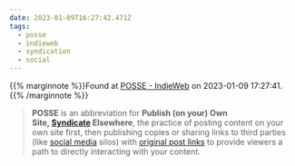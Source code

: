 ```yaml
---
date: 2023-01-09T16:27:42.471Z
tags:
  - posse
  - indieweb
  - syndication
  - social
---
```

{{% marginnote %}}Found at [POSSE - IndieWeb](https://indieweb.org/POSSE) on 2023-01-09 17:27:41.{{% /marginnote %}}

> **POSSE** is an abbreviation for **Publish (on your) Own Site, [Syndicate](https://indieweb.org/Category:syndication "Category:syndication") Elsewhere**, the practice of posting content on your own site first, then publishing copies or sharing links to third parties (like [social media](https://indieweb.org/social_media "social media") silos) with [original post links](https://indieweb.org/original_post_link "original post link") to provide viewers a path to directly interacting with your content.

